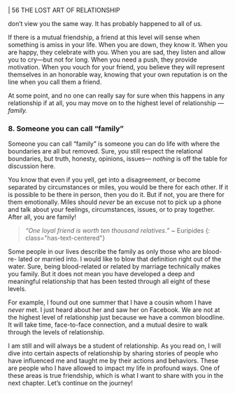 | 56 THE LOST ART OF RELATIONSHIP

don’t view you the same way. It has probably happened to all of us.

If there is a mutual friendship, a friend at this level will sense when something
is amiss in your life. When you are down, they know it. When you are happy,
they celebrate with you. When you are sad, they listen and allow you to cry—but
not for long. When you need a push, they provide motivation. When you vouch
for your friend, you believe they will represent themselves in an honorable way,
knowing that your own reputation is on the line when you call them a friend.

At some point, and no one can really say for sure when this happens in any
relationship if at all, you may move on to the highest level of relationship _—family._

### **8. Someone you can call “family”**

Someone you can call “family” is someone you can do life with where the
boundaries are all but removed. Sure, you still respect the relational boundaries,
but truth, honesty, opinions, issues— _nothing_ is off the table for discussion here.

You know that even if you yell, get into a disagreement, or become separated
by circumstances or miles, you would be there for each other. If it is possible to
be there in person, then you do it. But if not, you are there for them emotionally.
Miles should _never_ be an excuse not to pick up a phone and talk about your
feelings, circumstances, issues, or to pray together. After all, you are family!

> _“One loyal friend is worth ten thousand relatives.”_
> ~ Euripides
{: class="has-text-centered"}

Some people in our lives describe the family as only those who are blood-re-
lated or married into. I would like to blow that definition right out of the water.
Sure, being blood-related or related by marriage technically makes you family.
But it does not mean you have developed a deep and meaningful relationship
that has been tested through all eight of these levels.

For example, I found out one summer that I have a cousin whom I have
_never_ met. I just heard about her and saw her on Facebook. We are not at the
highest level of relationship just because we have a common bloodline. It will
take time, face-to-face connection, and a mutual desire to walk through the
levels of relationship.

I am still and will always be a student of relationship. As you read on, I will
dive into certain aspects of relationship by sharing stories of people who have
influenced me and taught me by their actions and behaviors. These are people
who I have allowed to impact my life in profound ways. One of these areas is
true friendship, which is what I want to share with you in the next chapter. Let’s
continue on the journey!